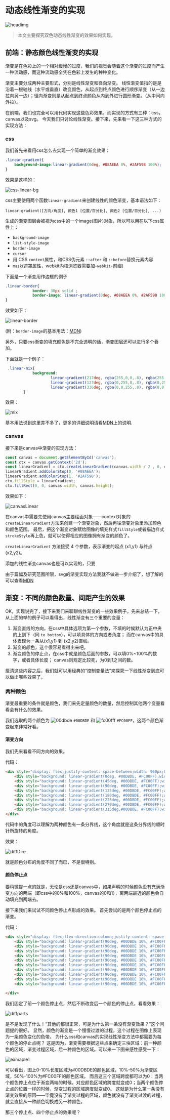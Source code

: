 # 动态线性渐变的实现

![headimg](./img/headImg.png)

> 本文主要探究双色动态线性渐变的效果如何实现。

## 前端：静态颜色线性渐变的实现

渐变是在色彩上的一个相对缓慢的过度，我们的视觉会随着这个渐变的过度而产生一种流动感，而这种流动感全凭在色彩上发生的种种变化。

渐变主要分成两种主要形式，分别是线性渐变和径向渐变。
线性渐变值指的是是沿着一根轴线（水平或垂直）改变颜色，从起点到终点颜色进行顺序渐变（从一边拉向另一边）；径向渐变则是从起点到终点颜色从内到外进行圆形渐变。（从中间向外拉）。

在前端，我们也完全可以用代码实现这些色彩效果，而实现的方式有三种：css，canvas以及svg。
今天我们只讨论线性渐变。接下来，先来看一下这三种方式的实现方法：

### css
我们首先来看用css怎么去实现一个简单的渐变效果：

```css
.linear-gradient{
    background-image:linear-gradient(0deg, #08AEEA 0%, #2AF598 100%);
}
```
效果是这样的：

![css-linear-bg](./img/cssLinearBg.png)

css主要使用两个函数`linear-gradient`来创建线性的颜色渐变，基本语法如下：

`linear-gradient([方向/角度], 颜色1 [位置/百分比], 颜色2 [位置/百分比], ...)`

生成的渐变图层会被视为css中的一个image(图片)对象，所以可以用在以下css属性上：
* `background-image`
* `list-style-image`
* `border-image`
* `cursor`
* 用 CSS `content`属性，和CSS伪元素 `::after` 和 `::before`替换元素内容
* `mask`(遮罩属性，webkit内核浏览器需要加`-webkit-`前缀)

下面是一个渐变用作边框的例子
```css
.linear-border{
            border: 30px solid ;
            border-image: linear-gradient(0deg, #08AEEA 0%, #2AF598 100%) 10;
}
```
效果如下：

![linear-border](./img/linearBorder.png)

(附：`border-image`的基本用法：[MDN](https://developer.mozilla.org/zh-CN/docs/Web/CSS/border-image))

另外，只要css渐变的填充颜色是不完全透明的话，渐变图层还可以进行多个叠加。

下面就是一个例子：
```css
 .linear-mix{
            background:
                    linear-gradient(217deg, rgba(255,0,0,.8), rgba(255,0,0,0) 70.71%),
                    linear-gradient(127deg, rgba(0,255,0,.8), rgba(0,255,0,0) 70.71%),
                    linear-gradient(336deg, rgba(0,0,255,.8), rgba(0,0,255,0) 70.71%);
        }
```

效果：

![mix](./img/cssMix.png)

基本用法说到这里差不多了，更多的详细说明请看[MDN](https://developer.mozilla.org/zh-CN/docs/Web/Guide/CSS/Using_CSS_gradients)上的说明.

### canvas
接下来是canvas中渐变的实现方法：

```javascript
const canvas = document.getElementById('canvas');
const ctx = canvas.getContext('2d');
const linearGradient = ctx.createLinearGradient(canvas.width / 2 , 0, canvas.width / 2, canvas.height);
linearGradient.addColorStop(0, '#08AEEA');
linearGradient.addColorStop(1, '#2AF598');
ctx.fillStyle = linearGradient;
ctx.fillRect(0, 0, canvas.width, canvas.height);
```

效果如下：

![canvasLinear](./img/canvasLinear.png)

在canvas中需要先使用canvas主要绘画对象——context对象的`createLinearGradient`方法来创建一个渐变对象，然后再往渐变对象里添加颜色和颜色范围。
最后，把这个渐变对象赋给图像的填充样式`fillStyle`或者描边样式`strokeStyle`再上色，就可以使得相应的图像拥有渐变的颜色了。

`createLinearGradient` 方法接受 4 个参数，表示渐变的起点 (x1,y1) 与终点 (x2,y2)。

添加的线性渐变canvas也是可以实现的，只要

由于篇幅及研究范围所限，svg的渐变实现方法我就不做进一步介绍了，想了解的可以查看[MDN](https://developer.mozilla.org/zh-CN/docs/Web/SVG/Tutorial/Gradients)

## 渐变：不同的颜色数量、间距产生的效果

OK，实现说完了，接下来我们来聊聊线性渐变的一些效果例子。先来总结一下，从上面的举的例子可以看得出，线性渐变有三个重要的变量：
1. 渐变直线的方向，在css中具体选项为第一个参数，不填的时候默认为正中央的上到下（同 `to bottom`），可以填具体的方向或者角度；
而在canvas中的具体表现为一条从(x1,y1) 到 (x2,y2)直线。
2. 渐变的颜色，这个很容易看得出来吧。
3. 渐变颜色的停止点，在css中就是颜色后面的参数，可以填0%~100%的数字，或者具体长度；
canvas则规定比较死，为0到1之间的数。

厘清这些内容之后，我们就可以用经典的“控制变量法”来探究一下线性渐变到底可以做出哪些效果了。

### 两种颜色

渐变最重要的条件就是颜色，我们来先定量颜色的数量，然后控制其他两个变量看看会有什么的效果。

我们选取的两个颜色为 ![00dbde](./img/00dbde.png) `#00DBDE` 和 ![fc00fff](./img/fc00ff.png) `#FC00FF`，这两个颜色渐变起来非常好看。

#### 渐变方向

我们先来看看不同方向的效果。

代码：

```html
<div style="display: flex;justify-content: space-between;width: 960px;height: 200px; margin: 20px auto;">
    <div style="background: linear-gradient(0deg, #00DBDE, #FC00FF);width: 50px;height: 50px;"></div>
    <div style="background: linear-gradient(45deg, #00DBDE, #FC00FF);width: 50px;height: 50px;"></div>
    <div style="background: linear-gradient(90deg, #00DBDE, #FC00FF);width: 50px;height: 50px;"></div>
    <div style="background: linear-gradient(135deg, #00DBDE, #FC00FF);width: 50px;height: 50px;"></div>
    <div style="background: linear-gradient(180deg, #00DBDE, #FC00FF);width: 50px;height: 50px;"></div>
    <div style="background: linear-gradient(225deg, #00DBDE, #FC00FF);width: 50px;height: 50px;"></div>
    <div style="background: linear-gradient(270deg, #00DBDE, #FC00FF);width: 50px;height: 50px;"></div>
    <div style="background: linear-gradient(315deg,#00DBDE, #FC00FF);width: 50px;height: 50px;"></div>
</div>
```

代码中的角度可以理解为两种颜色有一条分界线，这个角度就是这条分界线的顺时针所旋转的角度。

效果：

![diffDire](./img/diffDirect.png)


就是颜色分布的角度不同了而已，不是很特别。

#### 颜色停止点

要稍微提一点的就是，无论是css还是canvas中，如果声明的时候颜色没有充满渐变方向的两端（即css中的0%和100%，canvas的0和1），离两端最近的颜色会自动填充到两端去。

接下来我们来试试不同颜色停止点形成的效果。
首先尝试的是两个颜色停止点的渐变。

代码：

```html
<div style="display: flex;flex-direction:column;justify-content: space-between;width: 940px;height: 500px; margin: 20px auto;">
    <div style="background: linear-gradient(90deg, #00DBDE 10%, #FC00FF 10%);width: 100%;height: 25px;"></div>
    <div style="background: linear-gradient(90deg, #00DBDE 10%, #FC00FF 20%);width: 100%;height: 25px;"></div>
    <div style="background: linear-gradient(90deg, #00DBDE 10%, #FC00FF 30%);width: 100%;height: 25px;"></div>
    <div style="background: linear-gradient(90deg, #00DBDE 10%, #FC00FF 40%);width: 100%;height: 25px;"></div>
    <div style="background: linear-gradient(90deg, #00DBDE 10%, #FC00FF 50%);width: 100%;height: 25px;"></div>
    <div style="background: linear-gradient(90deg, #00DBDE 10%, #FC00FF 60%);width: 100%;height: 25px;"></div>
    <div style="background: linear-gradient(90deg, #00DBDE 10%, #FC00FF 70%);width: 100%;height: 25px;"></div>
    <div style="background: linear-gradient(90deg, #00DBDE 10%, #FC00FF 70%);width: 100%;height: 25px;"></div>
    <div style="background: linear-gradient(90deg, #00DBDE 10%, #FC00FF 90%);width: 100%;height: 25px;"></div>
    <div style="background: linear-gradient(90deg, #00DBDE 10%, #FC00FF 100%);width: 100%;height: 25px;"></div>

</div>
```
我们固定了前一个颜色停止点，然后不断改变后一个颜色的停止点，看看效果：

![diffparts](./img/partsdiff.png)

是不是发现了什么！“其他的都很正常，可是为什么第一条没有渐变效果？”这个问题提的很好。
显然，颜色的渐变是一个慢慢过渡的过程，这个过程在图像上表现为一条颜色变化的色带。
为什么css和canvas的实现线性渐变方法中都需要为每个颜色的停止点呢？
这是因为，渐变需要根据这些点来确定三块区域：前一种颜色的区域，渐变过程区域，后一种颜色的区域。可以来一下图来感性感受一下：

![exmaple1](./img/explaintion.png)

可以看出，图上0-10%长度区域为#00DBDE的颜色区域，10%-50%为渐变区域，50%-100%为#FC00FF的颜色区域。
而且这三个区域跨度都可以为0：当两个颜色停止点位于渐变两端的时候，对应颜色区域的跨度就变成0；当两个颜色停止点的位置一样的时候，渐变过程的区域跨度就变成0。
这就是为什么第一条没有渐变效果的原因——毕竟没有了渐变过程的区域，颜色就没有了渐变过渡的过程，就会直接从一种颜色切换成另一种颜色。

那三个停止点、四个停止点的效果呢？


